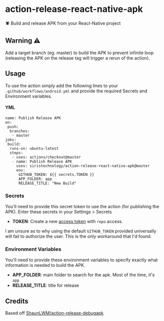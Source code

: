 # action-release-react-native-apk

<!-- ![screenshot](screenshot.png) -->

🕷 Build and release APK from your React-Native project

## Warning ⚠
Add a target branch (eg. master) to build the APK to prevent infinite loop (releasing the APK on the release tag will trigger a rerun of the action).

## Usage

To use the action simply add the following lines to your `.github/workflows/android.yml` and provide the required Secrets and Environment variables.

#### YML
```
name: Publish Release APK
on:
 push:
  branches:
   - master
jobs:
 build:
  runs-on: ubuntu-latest
  steps:
   - uses: actions/checkout@master
   - name: Publish Release APK
     uses: siristechnology/action-release-react-native-apk@master
     env:
      GITHUB_TOKEN: ${{ secrets.TOKEN }}
      APP_FOLDER: app
      RELEASE_TITLE: "New Build"
```

### Secrets

You'll need to provide this secret token to use the action (for publishing the APK). Enter these secrets in your Settings > Secrets

* **TOKEN**: Create a new [access token](https://github.com/settings/tokens) with `repo` access.

I am unsure as to why using the default `GITHUB_TOKEN` provided universally will fail to authorize the user. This is the only workaround that I'd found.

### Environment Variables

You'll need to provide these environment variables to specify exactly what information is needed to build the APK.

* **APP_FOLDER**: main folder to search for the apk. Most of the time, it's `app`
* **RELEASE_TITLE**: title for release

## Credits

Based off [ShaunLWM/action-release-debugapk](https://github.com/ShaunLWM/action-release-debugapk)